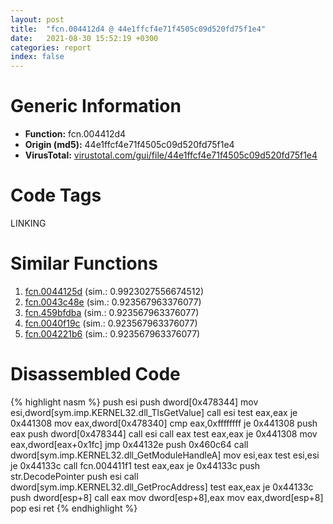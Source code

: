 ```yaml
---
layout: post
title:  "fcn.004412d4 @ 44e1ffcf4e71f4505c09d520fd75f1e4"
date:   2021-08-30 15:52:19 +0300
categories: report
index: false
---
```


# Generic Information
- **Function:** fcn.004412d4
- **Origin (md5):** 44e1ffcf4e71f4505c09d520fd75f1e4
- **VirusTotal:** [virustotal.com/gui/file/44e1ffcf4e71f4505c09d520fd75f1e4][virustotal_ref]

# Code Tags
<span class="tag" id="LINKING">LINKING</span>


# Similar Functions

1. [fcn.0044125d][similar_1_ref] (sim.: 0.9923027556674512)
2. [fcn.0043c48e][similar_2_ref] (sim.: 0.923567963376077)
3. [fcn.459bfdba][similar_3_ref] (sim.: 0.923567963376077)
4. [fcn.0040f19c][similar_4_ref] (sim.: 0.923567963376077)
5. [fcn.004221b6][similar_5_ref] (sim.: 0.923567963376077)


# Disassembled Code

{% highlight nasm %}
push esi
push dword[0x478344]
mov esi,dword[sym.imp.KERNEL32.dll_TlsGetValue]
call esi
test eax,eax
je 0x441308
mov eax,dword[0x478340]
cmp eax,0xffffffff
je 0x441308
push eax
push dword[0x478344]
call esi
call eax
test eax,eax
je 0x441308
mov eax,dword[eax+0x1fc]
jmp 0x44132e
push 0x460c64
call dword[sym.imp.KERNEL32.dll_GetModuleHandleA]
mov esi,eax
test esi,esi
je 0x44133c
call fcn.004411f1
test eax,eax
je 0x44133c
push str.DecodePointer
push esi
call dword[sym.imp.KERNEL32.dll_GetProcAddress]
test eax,eax
je 0x44133c
push dword[esp+8]
call eax
mov dword[esp+8],eax
mov eax,dword[esp+8]
pop esi
ret
{% endhighlight %}


[similar_1_ref]: /report/fcn.0044125d@44e1ffcf4e71f4505c09d520fd75f1e4
[similar_2_ref]: /report/fcn.0043c48e@7b00dd8f2abf54a73bfb09681334ff78
[similar_3_ref]: /report/fcn.459bfdba@284c9c9722cef7520dddfe58806fd72f
[similar_4_ref]: /report/fcn.0040f19c@6c5b0418e4a4c57d99cda47d2717045d
[similar_5_ref]: /report/fcn.004221b6@0aa2d73a5300dff2412388945614b507
[virustotal_ref]: https://www.virustotal.com/gui/file/44e1ffcf4e71f4505c09d520fd75f1e4